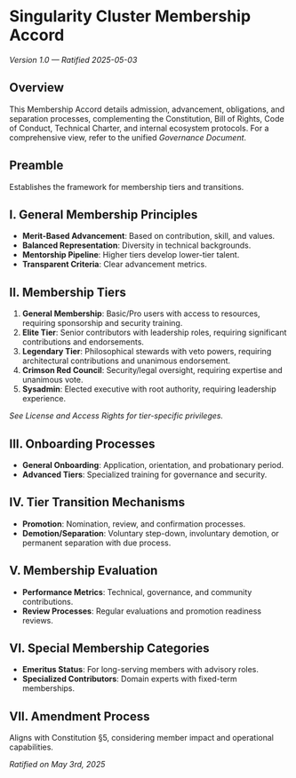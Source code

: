 # Singularity Cluster Membership Accord
*Version 1.0 — Ratified 2025-05-03*

## Overview
This Membership Accord details admission, advancement, obligations, and separation processes, complementing the Constitution, Bill of Rights, Code of Conduct, Technical Charter, and internal ecosystem protocols. For a comprehensive view, refer to the unified *Governance Document*.

## Preamble
Establishes the framework for membership tiers and transitions.

## I. General Membership Principles
- **Merit-Based Advancement**: Based on contribution, skill, and values.
- **Balanced Representation**: Diversity in technical backgrounds.
- **Mentorship Pipeline**: Higher tiers develop lower-tier talent.
- **Transparent Criteria**: Clear advancement metrics.

## II. Membership Tiers
1. **General Membership**: Basic/Pro users with access to resources, requiring sponsorship and security training.
2. **Elite Tier**: Senior contributors with leadership roles, requiring significant contributions and endorsements.
3. **Legendary Tier**: Philosophical stewards with veto powers, requiring architectural contributions and unanimous endorsement.
4. **Crimson Red Council**: Security/legal oversight, requiring expertise and unanimous vote.
5. **Sysadmin**: Elected executive with root authority, requiring leadership experience.

*See License and Access Rights for tier-specific privileges.*

## III. Onboarding Processes
- **General Onboarding**: Application, orientation, and probationary period.
- **Advanced Tiers**: Specialized training for governance and security.

## IV. Tier Transition Mechanisms
- **Promotion**: Nomination, review, and confirmation processes.
- **Demotion/Separation**: Voluntary step-down, involuntary demotion, or permanent separation with due process.

## V. Membership Evaluation
- **Performance Metrics**: Technical, governance, and community contributions.
- **Review Processes**: Regular evaluations and promotion readiness reviews.

## VI. Special Membership Categories
- **Emeritus Status**: For long-serving members with advisory roles.
- **Specialized Contributors**: Domain experts with fixed-term memberships.

## VII. Amendment Process
Aligns with Constitution §5, considering member impact and operational capabilities.

*Ratified on May 3rd, 2025*